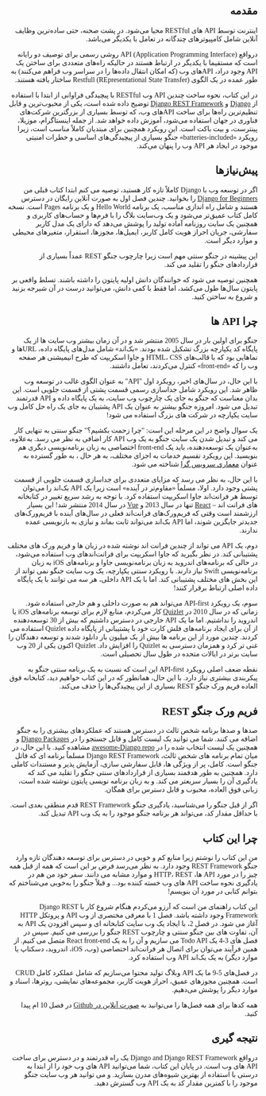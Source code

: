 <div dir="rtl" style="font-family:Vazir;" >

## مقدمه

<p style="text-align:justify"> 

اینترنت توسط API های RESTful محیا می‌شود. در پشت صحنه، حتی ساده‌ترین وظایف آنلاین شامل کامپیوترهای چندگانه در تعامل با یکدیگر می‌باشد.


درواقع API (Application Programming Interface) روشی رسمی برای توصیف دو رایانه است که مستقیما با یکدیگر در ارتباط هستند در حالیکه راه‌های متعددی برای ساختن یک API وجود دراد، APIهای وب (که امکان انتقال داده‌ها را در سراسر وب فراهم می‌کنند) به طور عمده در یک الگوی Restfull (REpresentational State Transfer) ساختار یافته هستند.


در این کتاب، نحوه ساخت چندین API وب RESTful با پیچیدگی فراوانی از ابتدا با استفاده از [Django](https://www.djangoproject.com/)
و [Django REST Framework](http://www.django-rest-framework.org/) توضیح داده شده است، یکی از محبوب‌ترین و قابل تنظیم‌ترین راه‌ها برای ساخت APIهای وب، که توسط بسیاری از بزرگترین شرکت‌های فناوری در جهان استفاده می‌شود، آموزش داده خواهد شد. از جمله اینستاگرام، موزیلا، پینترست، و بیت باکت است. این رویکرد همچنین برای مبتدیان کاملاً مناسب است، زیرا رویکرد «batteries-included» جنگو بسیاری از پیچیدگی‌های اساسی و خطرات امنیتی موجود در ایجاد هر API وب را پنهان می‌کند.


</p>

## پیش‌نیازها

<p style="text-align:justify"> 

اگر در توسعه وب با Django کاملاً تازه کار هستید، توصیه می کنم ابتدا کتاب قبلی من [Django for Beginners](https://djangoforbeginners.com/)
را بخوانید. چندین فصل اول به صورت آنلاین رایگان در دسترس هستند و شامل راه اندازی مناسب، یک برنامه Hello World و یک برنامه Pages است. نسخه کامل کتاب عمیق‌تر می‌شود و یک وب‌سایت بلاگ را با فرم‌ها و حساب‌های کاربری و همچنین یک سایت روزنامه آماده تولید را پوشش می‌دهد که دارای یک مدل کاربر سفارشی، جریان احراز هویت کامل کاربر، ایمیل‌ها، مجوزها، استقرار، متغیرهای محیطی و موارد دیگر است.

این پیشینه در جنگو سنتی مهم است زیرا چارچوب جنگو REST عمداً بسیاری از قراردادهای جنگو را تقلید می کند.

همچنین توصیه می شود که خوانندگان دانش اولیه پایتون را داشته باشند. تسلط واقعی بر پایتون سال‌ها طول می‌کشد، اما فقط با کمی دانش، می‌توانید درست در آن شیرجه بزنید و شروع به ساختن کنید.

</p>

## چرا API ها

<p style="text-align:justify"> 

جنگو برای اولین بار در سال 2005 منتشر شد و در آن زمان بیشتر وب سایت ها از یک پایگاه کد یکپارچه بزرگ تشکیل شده بودند. «بک‌اند» شامل مدل‌های پایگاه داده، URL‌ها و نماهایی بود که با قالب‌های HTML، CSS و جاوا اسکریپت که طرح انیمیشنی هر صفحه وب را که «front-end» کنترل می‌کردند، تعامل داشتند.

با این حال، در سال‌های اخیر، رویکرد اول "API" به عنوان الگوی غالب در توسعه وب ظاهر شد. این رویکرد شامل جداسازی رسمی قسمت پشتی از قسمت جلویی است. این بدان معناست که جنگو به جای یک چارچوب وب سایت، به یک پایگاه داده و API قدرتمند تبدیل می شود. امروزه جنگو بیشتر به عنوان یک API پشتیبان به جای یک راه حل کامل وب سایت یکپارچه در شرکت های بزرگ استفاده می شود!

یک سوال واضح در این مرحله این است: "چرا زحمت بکشیم؟" جنگو سنتی به تنهایی کار می کند و تبدیل شدن یک سایت جنگو به یک وب API کار اضافی به نظر می رسد. به‌علاوه، به‌عنوان یک توسعه‌دهنده، باید یک front-end اختصاصی به زبان برنامه‌نویسی دیگری هم بنویسید. این رویکرد تقسیم خدمات به اجزای مختلف، به هر حال
، به طور گسترده به عنوان [معماری سرویس گرا](https://en.wikipedia.org/wiki/Service-oriented_architecture) شناخته می شود.

با این حال، به نظر می رسد که مزایای متعددی برای جداسازی قسمت جلویی از قسمت پشتی وجود دارد. اولا، مسلماً «مقاوم‌تر در آینده» است زیرا یک API بک‌اند را می‌توان توسط هر فرانت‌اند جاوا اسکریپت استفاده کرد.
 با توجه به رشد سریع تغییر در کتابخانه های فرانت اند – [React](https://reactjs.org/) تنها در سال 2013 و [Vue](https://vuejs.org/) در سال 2014 منتشر شد! 
این بسیار ارزشمند است وقتی که فریم‌ورک‌های فرانت‌اند فعلی در سال‌های آینده با فریم‌ورک‌های جدیدتر جایگزین شوند، اما API بک‌اند می‌تواند ثابت بماند و نیازی به بازنویسی عمده ندارند.

دوم، یک API می تواند از چندین فرانت اند نوشته شده در زبان ها و فریم ورک های مختلف پشتیبانی کند. در نظر بگیرید که جاوا اسکریپت برای فرانت‌اندهای وب استفاده می‌شود، در حالی که برنامه‌های اندروید به زبان برنامه‌نویسی جاوا و برنامه‌های iOS به زبان برنامه‌نویسی Swift نیاز دارند. با رویکرد سنتی یکپارچه، یک وب سایت جنگو نمی تواند از این بخش های مختلف پشتیبانی کند. اما با یک API داخلی، هر سه می توانند با یک پایگاه داده اصلی ارتباط برقرار کنند!

سوم، یک رویکرد API-first می‌تواند هم به صورت داخلی و هم خارجی استفاده شود. زمانی که در سال 2010 در [Quizlet](https://quizlet.com/) کار می‌کردم، منابع لازم برای توسعه برنامه‌های iOS یا اندروید را نداشتیم. اما ما یک API خارجی در دسترس داشتیم که بیش از 30 توسعه‌دهنده از آن برای ایجاد برنامه‌های فلش کارت خود با پشتیبانی از پایگاه داده Quizlet استفاده می کردند. چندین مورد از این برنامه ها بیش از یک میلیون بار دانلود شدند و توسعه دهندگان را غنی تر کرد و همزمان دسترسی به Quizlet را افزایش داد. Quizlet اکنون یکی از 20 وب سایت برتر در ایالات متحده در طول سال تحصیلی است.

نقطه ضعف اصلی رویکرد API-first این است که نسبت به یک برنامه سنتی جنگو به پیکربندی بیشتری نیاز دارد. با این حال، همانطور که در این کتاب خواهیم دید، کتابخانه فوق العاده فریم ورک جنگو REST بسیاری از این پیچیدگی‌ها را حذف می‌کند. 


</p>

## فریم ورک جنگو REST

<p style="text-align:justify"> 

صدها و صدها برنامه شخص ثالث در دسترس هستند که عملکردهای بیشتری را به جنگو اضافه می کنند. شما می توانید یک لیست کامل و قابل جستجو را در [Django Packages](https://djangopackages.org/) و همچنین یک لیست انتخاب شده را در [awesome-Django repo](https://github.com/wsvincent/awesome-django) مشاهده کنید. با این حال، در میان تمام برنامه های شخص ثالث، Django REST Framework مسلماً  برنامه ای که قاتل جنگو است. کامل، پر از ویژگی ها، قابل سفارشی سازی، آزمایش پذیر و مستندات کاملی دارد. همچنین به طور هدفمند بسیاری از قراردادهای سنتی جنگو را تقلید می کند که یادگیری آن را بسیار سریعتر می کند. و به زبان برنامه نویسی پایتون نوشته شده است، زبانی فوق العاده، محبوب و قابل دسترس برای همگان.

اگر از قبل جنگو را می‌شناسید، یادگیری جنگو REST Framework قدم منطقی بعدی است. با حداقل مقدار کد، می‌تواند هر برنامه جنگو موجود را به یک وب API تبدیل کند.

</p>

## چرا این کتاب

<p style="text-align:justify"> 

من این کتاب را نوشتم زیرا  منابع کم و خوبی در دسترس برای توسعه دهندگان تازه وارد جنگو REST Framework وجود دارد. به نظر می‌رسد فرض بر این است که همه از قبل همه چیز را در مورد API ها، HTTP، REST و موارد مشابه می دانند. سفر خود من هم در یادگیری نحوه ساخت API های وب خسته کننده بود... و قبلاً جنگو را به‌خوبی می‌شناختم که بتوانم کتابی در مورد آن بنویسم!

این کتاب راهنمای من است که آرزو می‌کردم هنگام شروع کار با Django REST Framework وجود داشته باشد. فصل 1 با معرفی مختصری از وب API و پروتکل HTTP آغاز می شود. در فصل 2، با ایجاد یک وب سایت کتابخانه ای و سپس افزودن یک API به آن، تفاوت های بین جنگو سنتی و چارچوب REST جنگو را بررسی می کنیم. سپس در فصل های 3-4 یک Todo API می سازیم و آن را به یک React front-end متصل می کنیم. از همین فرآیند می‌توان برای اتصال هر فرانت‌اند اختصاصی (وب، iOS، اندروید، دسکتاپ یا موارد دیگر) به یک بک‌اند API وب استفاده کرد.

در فصل‌های 5-9 ما یک API وبلاگ تولید محتوا می‌سازیم که شامل عملکرد کامل CRUD است. همچنین مجوزهای عمیق، احراز هویت کاربر، مجموعه‌های نمایشی، روترها، اسناد و موارد دیگر را پوشش می‌دهیم.

همه کدها برای همه فصل‌ها را می‌توانید به [ صورت آنلاین در Github](https://github.com/wsvincent/restapiswithdjango) در فصل 10 ام پیدا کنید.

</p>


## نتیجه گیری

<p style="text-align:justify; text-indent: 19px;"> 

درواقع Django and Django REST Framework یک راه قدرتمند و در دسترس برای ساخت API های وب است. در پایان این کتاب، شما می‌توانید API های وب خود را از ابتدا به درستی با استفاده از بهترین شیوه‌های مدرن بسازید. و می‌ توانید هر وب سایت جنگو موجود را با کمترین مقدار کد به یک API وب گسترش دهید.

</p>

</div>
